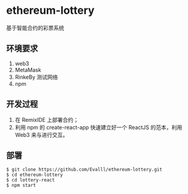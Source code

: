 # ethereum-lottery

基于智能合约的彩票系统

## 环境要求

1. web3
2. MetaMask
3. RinkeBy 测试网络
4. npm

## 开发过程

1. 在 RemixIDE 上部署合约；
2. 利用 npm 的 create-react-app 快速建立好一个 ReactJS 的范本，利用 Web3 来与进行交互。

## 部署

```
$ git clone https://github.com/Evalll/ethereum-lottery.git
$ cd ethereum-lottery
$ cd lottery-react
$ npm start
```

